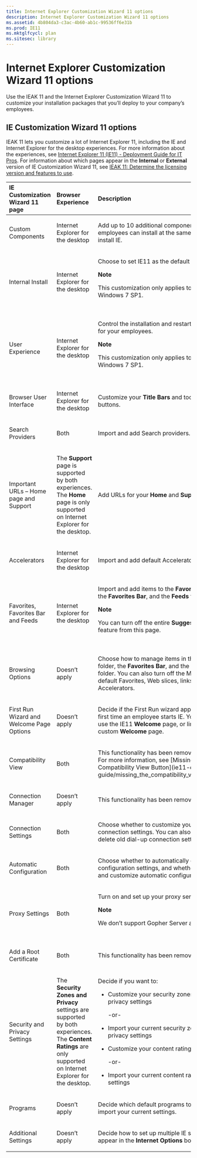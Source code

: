 ```yaml
---
title: Internet Explorer Customization Wizard 11 options
description: Internet Explorer Customization Wizard 11 options
ms.assetid: 4b804da3-c3ac-4b60-ab1c-99536ff6e31b
ms.prod: IE11
ms.mktglfcycl: plan
ms.sitesec: library
---
```


# Internet Explorer Customization Wizard 11 options


Use the IEAK 11 and the Internet Explorer Customization Wizard 11 to customize your installation packages that you’ll deploy to your company’s employees.

## <span id="IE_Customization_Wizard_11_options_"></span><span id="ie_customization_wizard_11_options_"></span><span id="IE_CUSTOMIZATION_WIZARD_11_OPTIONS_"></span>IE Customization Wizard 11 options


IEAK 11 lets you customize a lot of Internet Explorer 11, including the IE and Internet Explorer for the desktop experiences. For more information about the experiences, see [Internet Explorer 11 (IE11) - Deployment Guide for IT Pros](ie11-deploy-guide/ie11-deployment-guide-for-it-pros.md). For information about which pages appear in the **Internal** or **External** version of IE Customization Wizard 11, see [IEAK 11: Determine the licensing version and features to use](ieak-11-determine-the-licensing-version-and-features-to-use.md).

<table>
<colgroup>
<col width="33%" />
<col width="33%" />
<col width="33%" />
</colgroup>
<thead>
<tr class="header">
<th align="left">IE Customization Wizard 11 page</th>
<th align="left">Browser Experience</th>
<th align="left">Description</th>
</tr>
</thead>
<tbody>
<tr class="odd">
<td align="left"><p>Custom Components</p></td>
<td align="left"><p>Internet Explorer for the desktop</p></td>
<td align="left"><p>Add up to 10 additional components that your employees can install at the same time they install IE.</p></td>
</tr>
<tr class="even">
<td align="left"><p>Internal Install</p></td>
<td align="left"><p>Internet Explorer for the desktop</p></td>
<td align="left"><p>Choose to set IE11 as the default browser.</p>
<div class="alert">
<strong>Note</strong>  
<p>This customization only applies to IE11 on Windows 7 SP1.</p>
</div>
<div>
 
</div></td>
</tr>
<tr class="odd">
<td align="left"><p>User Experience</p></td>
<td align="left"><p>Internet Explorer for the desktop</p></td>
<td align="left"><p>Control the installation and restart experience for your employees.</p>
<div class="alert">
<strong>Note</strong>  
<p>This customization only applies to IE11 on Windows 7 SP1.</p>
</div>
<div>
 
</div></td>
</tr>
<tr class="even">
<td align="left"><p>Browser User Interface</p></td>
<td align="left"><p>Internet Explorer for the desktop</p></td>
<td align="left"><p>Customize your <strong>Title Bars</strong> and toolbar buttons.</p></td>
</tr>
<tr class="odd">
<td align="left"><p>Search Providers</p></td>
<td align="left"><p>Both</p></td>
<td align="left"><p>Import and add Search providers.</p></td>
</tr>
<tr class="even">
<td align="left"><p>Important URLs – Home page and Support</p></td>
<td align="left"><p>The <strong>Support</strong> page is supported by both experiences. The <strong>Home</strong> page is only supported on Internet Explorer for the desktop.</p></td>
<td align="left"><p>Add URLs for your <strong>Home</strong> and <strong>Support</strong> pages.</p></td>
</tr>
<tr class="odd">
<td align="left"><p>Accelerators</p></td>
<td align="left"><p>Internet Explorer for the desktop</p></td>
<td align="left"><p>Import and add default Accelerators.</p></td>
</tr>
<tr class="even">
<td align="left"><p>Favorites, Favorites Bar and Feeds</p></td>
<td align="left"><p>Internet Explorer for the desktop</p></td>
<td align="left"><p>Import and add items to the <strong>Favorites</strong> folder, the <strong>Favorites Bar</strong>, and the <strong>Feeds</strong> folder.</p>
<div class="alert">
<strong>Note</strong>  
<p>You can turn off the entire <strong>Suggested Sites</strong> feature from this page.</p>
</div>
<div>
 
</div></td>
</tr>
<tr class="odd">
<td align="left"><p>Browsing Options</p></td>
<td align="left"><p>Doesn’t apply</p></td>
<td align="left"><p>Choose how to manage items in the <strong>Favorites</strong> folder, the <strong>Favorites Bar</strong>, and the <strong>Feeds</strong> folder. You can also turn off the Microsoft-default Favorites, Web slices, links, feeds, and Accelerators.</p></td>
</tr>
<tr class="even">
<td align="left"><p>First Run Wizard and Welcome Page Options</p></td>
<td align="left"><p>Doesn’t apply</p></td>
<td align="left"><p>Decide if the First Run wizard appears the first time an employee starts IE. You can also use the IE11 <strong>Welcome</strong> page, or link to a custom <strong>Welcome</strong> page.</p></td>
</tr>
<tr class="odd">
<td align="left"><p>Compatibility View</p></td>
<td align="left"><p>Both</p></td>
<td align="left"><p>This functionality has been removed for IE11. For more information, see [Missing the Compatibility View Button](ie11-deploy-guide/missing_the_compatibility_view_button).</p></td>
</tr>
<tr class="even">
<td align="left"><p>Connection Manager</p></td>
<td align="left"><p>Doesn’t apply</p></td>
<td align="left"><p>This functionality has been removed for IE11.</p></td>
</tr>
<tr class="odd">
<td align="left"><p>Connection Settings</p></td>
<td align="left"><p>Both</p></td>
<td align="left"><p>Choose whether to customize your connection settings. You can also choose to delete old dial-up connection settings.</p></td>
</tr>
<tr class="even">
<td align="left"><p>Automatic Configuration</p></td>
<td align="left"><p>Both</p></td>
<td align="left"><p>Choose whether to automatically detect configuration settings, and whether to turn on and customize automatic configuration.</p></td>
</tr>
<tr class="odd">
<td align="left"><p>Proxy Settings</p></td>
<td align="left"><p>Both</p></td>
<td align="left"><p>Turn on and set up your proxy servers.</p>
<div class="alert">
<strong>Note</strong>  
<p>We don’t support Gopher Server anymore.</p>
</div>
<div>
 
</div></td>
</tr>
<tr class="even">
<td align="left"><p>Add a Root Certificate</p></td>
<td align="left"><p>Both</p></td>
<td align="left"><p>This functionality has been removed for IE11.</p></td>
</tr>
<tr class="odd">
<td align="left"><p>Security and Privacy Settings</p></td>
<td align="left"><p>The <strong>Security Zones and Privacy</strong> settings are supported by both experiences. The <strong>Content Ratings</strong> are only supported on Internet Explorer for the desktop.</p></td>
<td align="left"><p>Decide if you want to:</p>
<ul>
<li><p>Customize your security zones and privacy settings</p>
<p>-or-</p></li>
<li><p>Import your current security zones and privacy settings</p>
<p></p></li>
<li><p>Customize your content ratings settings</p>
<p>-or-</p></li>
<li><p>Import your current content ratings settings</p></li>
</ul></td>
</tr>
<tr class="even">
<td align="left"><p>Programs</p></td>
<td align="left"><p>Doesn’t apply</p></td>
<td align="left"><p>Decide which default programs to open, or import your current settings.</p></td>
</tr>
<tr class="odd">
<td align="left"><p>Additional Settings</p></td>
<td align="left"><p>Doesn’t apply</p></td>
<td align="left"><p>Decide how to set up multiple IE settings that appear in the <strong>Internet Options</strong> box.</p></td>
</tr>
</tbody>
</table>

 

 

 





